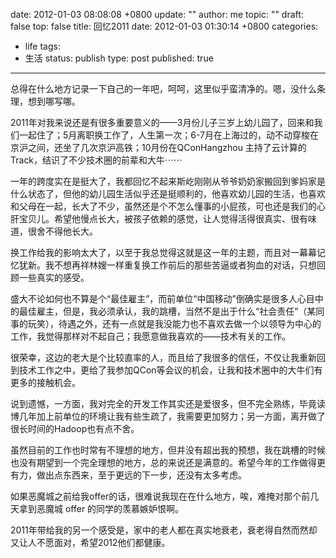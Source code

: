 date: 2012-01-03 08:08:08 +0800
update: ""
author: me
topic: ""
draft: false
top: false
title: 回忆2011
date: 2012-01-03 01:30:14 +0800
categories:
- life
tags:
- 生活
status: publish
type: post
published: true
---
<p>总得在什么地方记录一下自己的一年吧，呵呵，这里似乎蛮清净的。嗯，没什么条理，想到哪写哪。</p>

<p>2011年对我来说还是有很多重要意义的——3月份儿子三岁上幼儿园了，回来和我们一起住了；5月离职换工作了，人生第一次；6-7月在上海过的，动不动穿梭在京沪之间，还坐了几次京沪高铁；10月份在QConHangzhou 主持了云计算的 Track，结识了不少技术圈的前辈和大牛⋯⋯</p>

<p>一年的跨度实在是挺大了，我都回忆不起来斯屹刚刚从爷爷奶奶家搬回到爹妈家是什么状态了，但他的幼儿园生活似乎还是挺顺利的，他喜欢幼儿园的生活，也喜欢和父母在一起，长大了不少，虽然还是个不怎么懂事的小屁孩，可也还是我们的心肝宝贝儿。希望他慢点长大，被孩子依赖的感觉，让人觉得活得很真实、很有味道，很舍不得他长大。</p>

<p>换工作给我的影响太大了，以至于我总觉得这就是这一年的主题，而且对一幕幕记忆犹新。我不想再祥林嫂一样重复换工作前后的那些苦逼或者狗血的对话，只想回顾一些真实的感受。</p>

<p>盛大不论如何也不算是个“最佳雇主”，而前单位“中国移动”倒确实是很多人心目中的最佳雇主，但是，我必须承认，我的跳槽，当然不是出于什么“社会责任”（某同事的玩笑），待遇之外，还有一点就是我没能力也不喜欢去做一个以领导为中心的工作，我觉得那样对不起自己；我愿意做我喜欢的——技术有关的工作。</p>

<p>很荣幸，这边的老大是个比较直率的人，而且给了我很多的信任，不仅让我重新回到技术工作之中，更给了我参加QCon等会议的机会，让我和技术圈中的大牛们有更多的接触机会。</p>

<p>说到遗憾，一方面，我对完全的开发工作其实还是爱很多，但不完全熟练，毕竟读博几年加上前单位的环境让我有些生疏了，我需要更加努力；另一方面，离开做了很长时间的Hadoop也有点不舍。</p>

<p>虽然目前的工作也时常有不理想的地方，但并没有超出我的预想，我在跳槽的时候也没有期望到一个完全理想的地方，总的来说还是满意的。希望今年的工作做得更有力，做出点东西来，至于更远的下一步，还没有太多考虑。</p>

<p>如果恶魔城之前给我offer的话，很难说我现在在什么地方，唉，难掩对那个前几天拿到恶魔城 offer 的同学的羡慕嫉妒恨啊。</p>

<p>2011年带给我的另一个感受是，家中的老人都在真实地衰老，衰老得自然而然却又让人不愿面对，希望2012他们都健康。</p>
